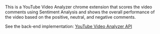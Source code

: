 This is a YouTube Video Analyzer chrome extension that scores the video comments using Sentiment Analysis and shows the overall performance of the video based on the positive, neutral, and negative comments.

See the back-end implementation: [YouTube Video Analyzer API](https://github.com/ianjure/youtube-video-analyzer-api)
